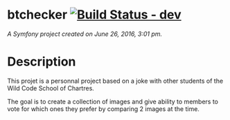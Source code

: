 btchecker [![Build Status - dev ](https://travis-ci.org/PTony/btchecker.svg?branch=dev)](https://travis-ci.org/PTony/btchecker)
=========

_A Symfony project created on June 26, 2016, 3:01 pm._

# Description

This projet is a personnal project based on a joke with other students of the Wild Code School of Chartres.

The goal is to create a collection of images and give ability to members to vote for which ones they prefer by comparing 2 images at the time.
